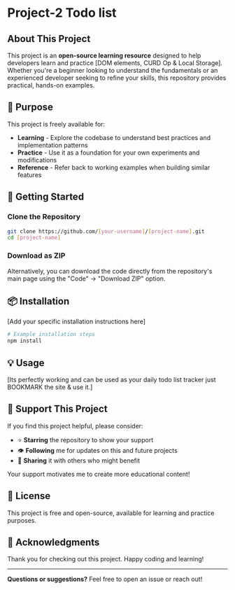 # Project-2 Todo list

## About This Project

This project is an **open-source learning resource** designed to help developers learn and practice [DOM elements, CURD Op & Local Storage]. Whether you're a beginner looking to understand the fundamentals or an experienced developer seeking to refine your skills, this repository provides practical, hands-on examples.

## 🎯 Purpose

This project is freely available for:
- **Learning** - Explore the codebase to understand best practices and implementation patterns
- **Practice** - Use it as a foundation for your own experiments and modifications
- **Reference** - Refer back to working examples when building similar features

## 🚀 Getting Started

### Clone the Repository
```bash
git clone https://github.com/[your-username]/[project-name].git
cd [project-name]
```

### Download as ZIP
Alternatively, you can download the code directly from the repository's main page using the "Code" → "Download ZIP" option.

## 📦 Installation

[Add your specific installation instructions here]

```bash
# Example installation steps
npm install
```

## 💡 Usage

[Its perfectly working and can be used as your daily todo list tracker just BOOKMARK the site & use it.]

## 🤝 Support This Project

If you find this project helpful, please consider:
- ⭐ **Starring** the repository to show your support
- 👁️ **Following** me for updates on this and future projects
- 🔄 **Sharing** it with others who might benefit

Your support motivates me to create more educational content!

## 📄 License

This project is free and open-source, available for learning and practice purposes.

## 🙏 Acknowledgments

Thank you for checking out this project. Happy coding and learning!

---

**Questions or suggestions?** Feel free to open an issue or reach out!
